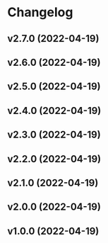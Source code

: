 # Changelog

<!--next-version-placeholder-->

## v2.7.0 (2022-04-19)


## v2.6.0 (2022-04-19)


## v2.5.0 (2022-04-19)


## v2.4.0 (2022-04-19)


## v2.3.0 (2022-04-19)


## v2.2.0 (2022-04-19)


## v2.1.0 (2022-04-19)


## v2.0.0 (2022-04-19)


## v1.0.0 (2022-04-19)

